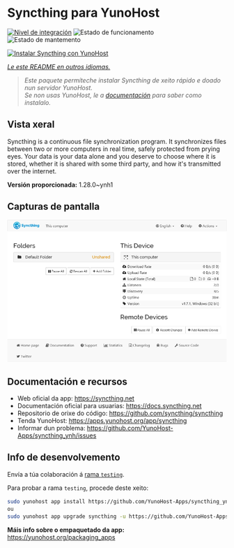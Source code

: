 <!--
NOTA: Este README foi creado automáticamente por <https://github.com/YunoHost/apps/tree/master/tools/readme_generator>
NON debe editarse manualmente.
-->

# Syncthing para YunoHost

[![Nivel de integración](https://dash.yunohost.org/integration/syncthing.svg)](https://ci-apps.yunohost.org/ci/apps/syncthing/) ![Estado de funcionamento](https://ci-apps.yunohost.org/ci/badges/syncthing.status.svg) ![Estado de mantemento](https://ci-apps.yunohost.org/ci/badges/syncthing.maintain.svg)

[![Instalar Syncthing con YunoHost](https://install-app.yunohost.org/install-with-yunohost.svg)](https://install-app.yunohost.org/?app=syncthing)

*[Le este README en outros idiomas.](./ALL_README.md)*

> *Este paquete permíteche instalar Syncthing de xeito rápido e doado nun servidor YunoHost.*  
> *Se non usas YunoHost, le a [documentación](https://yunohost.org/install) para saber como instalalo.*

## Vista xeral

Syncthing is a continuous file synchronization program. It synchronizes files between two or more computers in real time, safely protected from prying eyes. Your data is your data alone and you deserve to choose where it is stored, whether it is shared with some third party, and how it's transmitted over the internet.


**Versión proporcionada:** 1.28.0~ynh1

## Capturas de pantalla

![Captura de pantalla de Syncthing](./doc/screenshots/screenshot1.png)

## Documentación e recursos

- Web oficial da app: <https://syncthing.net>
- Documentación oficial para usuarias: <https://docs.syncthing.net>
- Repositorio de orixe do código: <https://github.com/syncthing/syncthing>
- Tenda YunoHost: <https://apps.yunohost.org/app/syncthing>
- Informar dun problema: <https://github.com/YunoHost-Apps/syncthing_ynh/issues>

## Info de desenvolvemento

Envía a túa colaboración á [rama `testing`](https://github.com/YunoHost-Apps/syncthing_ynh/tree/testing).

Para probar a rama `testing`, procede deste xeito:

```bash
sudo yunohost app install https://github.com/YunoHost-Apps/syncthing_ynh/tree/testing --debug
ou
sudo yunohost app upgrade syncthing -u https://github.com/YunoHost-Apps/syncthing_ynh/tree/testing --debug
```

**Máis info sobre o empaquetado da app:** <https://yunohost.org/packaging_apps>
